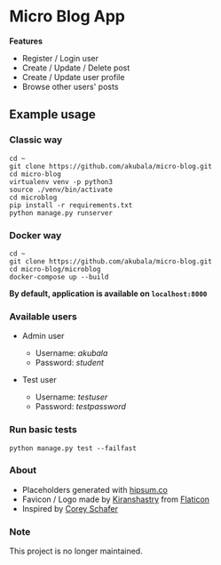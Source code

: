 # Micro Blog App

**Features**

* Register / Login user
* Create / Update / Delete post
* Create / Update user profile
* Browse other users' posts

## Example usage

### Classic way

```
cd ~
git clone https://github.com/akubala/micro-blog.git
cd micro-blog
virtualenv venv -p python3
source ./venv/bin/activate
cd microblog
pip install -r requirements.txt
python manage.py runserver
```

### Docker way

```
cd ~
git clone https://github.com/akubala/micro-blog.git
cd micro-blog/microblog
docker-compose up --build
```

**By default, application is available on  `localhost:8000`**

### Available users

* Admin user
  - Username: *akubala*
  - Password: *student*

* Test user
  - Username: *testuser*
  - Password: *testpassword*

### Run basic tests
```
python manage.py test --failfast 
```

### About

* Placeholders generated with [hipsum.co](https://hipsum.co/)
* Favicon / Logo made by [Kiranshastry](https://www.flaticon.com/authors/kiranshastry) from
 [Flaticon](https://www.flaticon.com/)
* Inspired by [Corey Schafer](https://github.com/CoreyMSchafer)

### Note

This project is no longer maintained.
